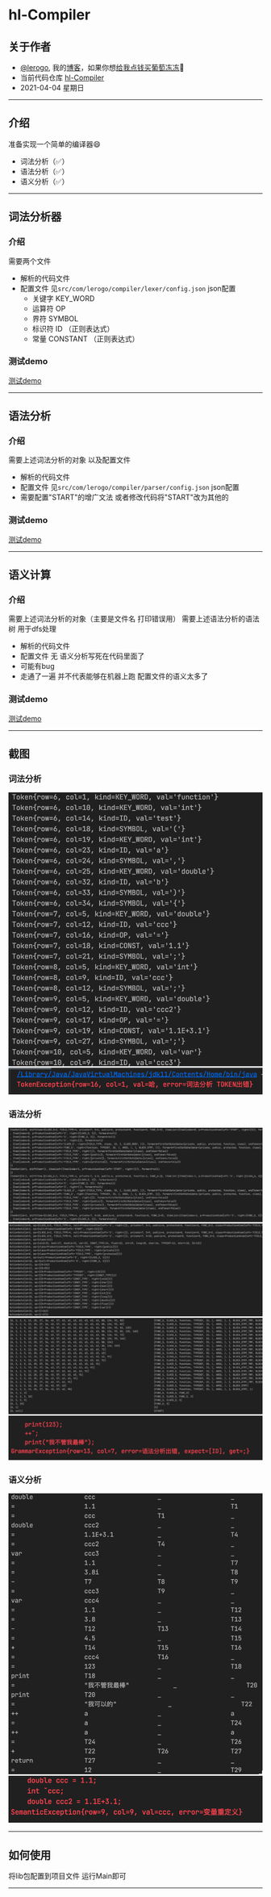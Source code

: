 # hl-Compiler #

## 关于作者 ##
- [@lerogo](https://github.com/lerogo/ "@lerogo"), 我的[博客](https://blog.lerogo.com/)，如果你想[给我点钱买葡萄冻冻](https://pay.lerogo.com/)🤣
- 当前代码仓库 [hl-Compiler](https://github.com/lerogo/hl-compiler)
- 2021-04-04 星期日

---

## 介绍 ##
准备实现一个简单的编译器😄
  - 词法分析（✅）
  - 语法分析（✅）
  - 语义分析（✅）

---

## 词法分析器 ##
### 介绍 ###
需要两个文件
 - 解析的代码文件
 - 配置文件 见`src/com/lerogo/compiler/lexer/config.json` json配置
   - 关键字 KEY_WORD
   - 运算符 OP
   - 界符 SYMBOL
   - 标识符 ID （正则表达式）
   - 常量 CONSTANT （正则表达式）

### 测试demo ###
[测试demo](https://github.com/lerogo/hl-compiler/blob/master/src/com/lerogo/compiler/lexer/README.md "测试demo")

---

## 语法分析 ##
### 介绍 ###
需要上述词法分析的对象 以及配置文件
- 解析的代码文件
- 配置文件 见`src/com/lerogo/compiler/parser/config.json` json配置
- 需要配置"START"的增广文法 或者修改代码将"START"改为其他的

### 测试demo ###
[测试demo](https://github.com/lerogo/hl-compiler/blob/master/src/com/lerogo/compiler/parser/README.md "测试demo")

---

## 语义计算 ##
### 介绍 ###
需要上述词法分析的对象（主要是文件名 打印错误用）
需要上述语法分析的语法树 用于dfs处理
- 解析的代码文件
- 配置文件 无 语义分析写死在代码里面了
- 可能有bug
- 走通了一遍 并不代表能够在机器上跑 配置文件的语义太多了

### 测试demo ###
[测试demo](https://github.com/lerogo/hl-compiler/blob/master/src/com/lerogo/compiler/semantic/README.md "测试demo")

---

## 截图 ##
### 词法分析 ###
![词法分析token](https://github.com/lerogo/hl-compiler/blob/master/screenshot/1.png)
![词法分析出错](https://github.com/lerogo/hl-compiler/blob/master/screenshot/2.png)

### 语法分析 ###
![语法分析项目集族](https://github.com/lerogo/hl-compiler/blob/master/screenshot/3.png)
![语法分析ActionGoto表](https://github.com/lerogo/hl-compiler/blob/master/screenshot/4.png)
![语法分析栈](https://github.com/lerogo/hl-compiler/blob/master/screenshot/5.png)
![语法分析出错](https://github.com/lerogo/hl-compiler/blob/master/screenshot/6.png)

### 语义分析 ###
![语义分析结果](https://github.com/lerogo/hl-compiler/blob/master/screenshot/7.png)
![语义分析出错](https://github.com/lerogo/hl-compiler/blob/master/screenshot/8.png)

---

## 如何使用 ##
将lib包配置到项目文件 运行Main即可

---